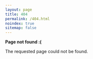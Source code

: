 ```yaml
---
layout: page
title: 404
permalink: /404.html
noindex: true
sitemap: false
---
```


**Page not found :(**

The requested page could not be found.